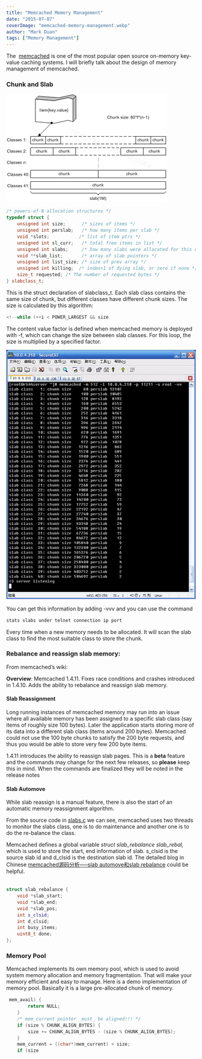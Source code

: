 ```yaml
---
title: "Memcached Memory Management"
date: "2015-07-07"
coverImage: "memcached-memory-management.webp"
author: "Mark Duan"
tags: ["Memory Management"]
---
```


The  [memcached](https://github.com/memcached) is one of the most popular open source on-memory key-value caching systems. I will briefly talk about the design of memory management of memcached.

### Chunk and Slab  

![memcached-1](memcached1.webp)

```cpp 
/* powers-of-N allocation structures */
typedef struct {
    unsigned int size;      /* sizes of items */
    unsigned int perslab;   /* how many items per slab */
    void *slots;           /* list of item ptrs */
    unsigned int sl_curr;   /* total free items in list */
    unsigned int slabs;     /* how many slabs were allocated for this class */
    void **slab_list;       /* array of slab pointers */
    unsigned int list_size; /* size of prev array */
    unsigned int killing;  /* index+1 of dying slab, or zero if none */
    size_t requested; /* The number of requested bytes */
} slabclass_t;

```

This is the struct declaration of slabclass\_t. Each slab class contains the same size of chunk, but different classes have different chunk sizes. The size is calculated by this algorithm:

```cpp
<!--while (++i < POWER_LARGEST && size 
```

  
The content value factor is defined when memcached memory is deployed with -f, which can change the size between slab classes. For this loop, the size is multiplied by a specified factor. 

![memcached-2](memcached-2.webp)

You can get this information by adding -vvv and you can use the command


 ```cpp
 stats slabs under telnet connection ip port
 ``` 

Every time when a new memory needs to be allocated. It will scan the slab class to find the most suitable class to store the chunk.

### Rebalance and reassign slab memory:

From memcached’s wiki:

**Overview**: Memcached 1.4.11. Fixes race conditions and crashes introduced in 1.4.10. Adds the ability to rebalance and reassign slab memory.

#### Slab Reassignment

Long running instances of memcached memory may run into an issue where all available memory has been assigned to a specific slab class (say items of roughly size 100 bytes). Later the application starts storing more of its data into a different slab class (items around 200 bytes). Memcached could not use the 100 byte chunks to satisfy the 200 byte requests, and thus you would be able to store very few 200 byte items.

1.4.11 introduces the ability to reassign slab pages. This is a **beta** feature and the commands may change for the next few releases, so **please** keep this in mind. When the commands are finalized they will be noted in the release notes

#### Slab Automove

While slab reassign is a manual feature, there is also the start of an automatic memory reassignment algorithm.

From the source code in [slabs.c](https://github.com/memcached/memcached/blob/master/slabs.c#L232) we can see, memcached uses two threads to monitor the slabs class, one is to do maintenance and another one is to do the re-balance the class.

Memcached defines a global variable _struct slab\_rebalance slab\_rebal,_ which is used to store the start, end information of slab. s\_clsid is the source slab id and d\_clsid is the destination slab id. The detailed blog in Chinese [memcached源码分析—–slab automove和slab rebalance](http://blog.chinaunix.net/uid-27767798-id-3404133.html) could be helpful.

```cpp

struct slab_rebalance {
    void *slab_start;
    void *slab_end;
    void *slab_pos;
    int s_clsid;
    int d_clsid;
    int busy_items;
    uint8_t done;
};

```
### Memory Pool

Memcached implements its own memory pool, which is used to avoid system memory allocation and memory fragmentation. That will make your memory efficient and easy to manage. Here is a demo implementation of memory pool. Basically it is a large pre-allocated chunk of memory.

```cpp
 mem_avail) {
        return NULL;
    }
    /* mem_current pointer _must_ be aligned!!! */
    if (size % CHUNK_ALIGN_BYTES) {
        size += CHUNK_ALIGN_BYTES - (size % CHUNK_ALIGN_BYTES);
    }
    mem_current = ((char*)mem_current) + size;
    if (size 
```
